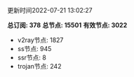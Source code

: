 更新时间2022-07-21 13:02:27

**总订阅: 378**
**总节点: 15501**
**有效节点: 3022**
- v2ray节点: 1827
- ss节点: 945
- ssr节点: 8
- trojan节点: 242
